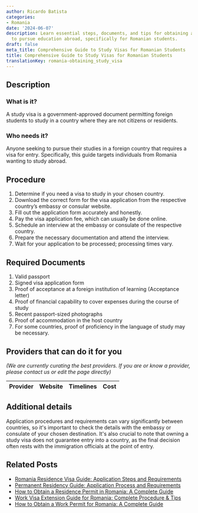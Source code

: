 ```yaml
---
author: Ricardo Batista
categories:
- Romania
date: '2024-06-07'
description: Learn essential steps, documents, and tips for obtaining a study visa
  to pursue education abroad, specifically for Romanian students.
draft: false
meta_title: Comprehensive Guide to Study Visas for Romanian Students
title: Comprehensive Guide to Study Visas for Romanian Students
translationKey: romania-obtaining_study_visa
---
```


## Description
### What is it?
A study visa is a government-approved document permitting foreign students to study in a country where they are not citizens or residents.

### Who needs it?
Anyone seeking to pursue their studies in a foreign country that requires a visa for entry. Specifically, this guide targets individuals from Romania wanting to study abroad.

## Procedure
1. Determine if you need a visa to study in your chosen country.
2. Download the correct form for the visa application from the respective country’s embassy or consular website. 
3. Fill out the application form accurately and honestly.
4. Pay the visa application fee, which can usually be done online.
5. Schedule an interview at the embassy or consulate of the respective country.
6. Prepare the necessary documentation and attend the interview.
7. Wait for your application to be processed; processing times vary.

## Required Documents

1. Valid passport
2. Signed visa application form
3. Proof of acceptance at a foreign institution of learning (Acceptance letter)
4. Proof of financial capability to cover expenses during the course of study
5. Recent passport-sized photographs
6. Proof of accommodation in the host country
7. For some countries, proof of proficiency in the language of study may be necessary.

## Providers that can do it for you

_(We are currently curating the best providers. If you are or know a provider, please contact us or edit the page directly)_

| Provider        |     Website     |     Timelines    |       Cost      |
| :-------------: | :-------------: |  :-------------: | :-------------: |

## Additional details
Application procedures and requirements can vary significantly between countries, so it's important to check the details with the embassy or consulate of your chosen destination. It's also crucial to note that owning a study visa does not guarantee entry into a country, as the final decision often rests with the immigration officials at the point of entry.
## Related Posts

- [Romania Residence Visa Guide: Application Steps and Requirements](https://tramitit.com/guides/romania/residence_visa/)
- [Permanent Residency Guide: Application Process and Requirements](https://tramitit.com/guides/romania/permanent_residency_application/)
- [How to Obtain a Residence Permit in Romania: A Complete Guide](https://tramitit.com/guides/romania/residence_permit/)
- [Work Visa Extension Guide for Romania: Complete Procedure & Tips](https://tramitit.com/guides/romania/work_visa_extension/)
- [How to Obtain a Work Permit for Romania: A Complete Guide](https://tramitit.com/guides/romania/work_permit_application_for_expats/)